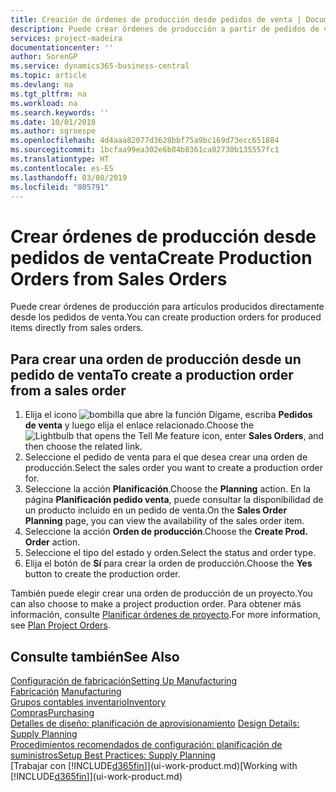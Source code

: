 ```yaml
---
title: Creación de órdenes de producción desde pedidos de venta | Documentos de Microsoft
description: Puede crear órdenes de producción a partir de pedidos de venta en el departamento Ventas y Marketing.
services: project-madeira
documentationcenter: ''
author: SorenGP
ms.service: dynamics365-business-central
ms.topic: article
ms.devlang: na
ms.tgt_pltfrm: na
ms.workload: na
ms.search.keywords: ''
ms.date: 10/01/2018
ms.author: sgroespe
ms.openlocfilehash: 4d4aaa82077d3628bbf75a9bc169d73ecc651884
ms.sourcegitcommit: 1bcfaa99ea302e6b84b8361ca02730b135557fc1
ms.translationtype: HT
ms.contentlocale: es-ES
ms.lasthandoff: 03/08/2019
ms.locfileid: "805791"
---
```

# <a name="create-production-orders-from-sales-orders"></a><span data-ttu-id="e1e46-103">Crear órdenes de producción desde pedidos de venta</span><span class="sxs-lookup"><span data-stu-id="e1e46-103">Create Production Orders from Sales Orders</span></span>
<span data-ttu-id="e1e46-104">Puede crear órdenes de producción para artículos producidos directamente desde los pedidos de venta.</span><span class="sxs-lookup"><span data-stu-id="e1e46-104">You can create production orders for produced items directly from sales orders.</span></span>  

## <a name="to-create-a-production-order-from-a-sales-order"></a><span data-ttu-id="e1e46-105">Para crear una orden de producción desde un pedido de venta</span><span class="sxs-lookup"><span data-stu-id="e1e46-105">To create a production order from a sales order</span></span>  

1.  <span data-ttu-id="e1e46-106">Elija el icono ![bombilla que abre la función Dígame](media/ui-search/search_small.png "Dígame que desea hacer"), escriba **Pedidos de venta** y luego elija el enlace relacionado.</span><span class="sxs-lookup"><span data-stu-id="e1e46-106">Choose the ![Lightbulb that opens the Tell Me feature](media/ui-search/search_small.png "Tell me what you want to do") icon, enter **Sales Orders**, and then choose the related link.</span></span>  
2.  <span data-ttu-id="e1e46-107">Seleccione el pedido de venta para el que desea crear una orden de producción.</span><span class="sxs-lookup"><span data-stu-id="e1e46-107">Select the sales order you want to create a production order for.</span></span>  
3.  <span data-ttu-id="e1e46-108">Seleccione la acción **Planificación**.</span><span class="sxs-lookup"><span data-stu-id="e1e46-108">Choose the **Planning** action.</span></span> <span data-ttu-id="e1e46-109">En la página **Planificación pedido venta**, puede consultar la disponibilidad de un producto incluido en un pedido de venta.</span><span class="sxs-lookup"><span data-stu-id="e1e46-109">On the **Sales Order Planning** page, you can view the availability of the sales order item.</span></span>  
4.  <span data-ttu-id="e1e46-110">Seleccione la acción **Orden de producción**.</span><span class="sxs-lookup"><span data-stu-id="e1e46-110">Choose the **Create Prod. Order** action.</span></span>  
5.  <span data-ttu-id="e1e46-111">Seleccione el tipo del estado y orden.</span><span class="sxs-lookup"><span data-stu-id="e1e46-111">Select the status and order type.</span></span>  
6.  <span data-ttu-id="e1e46-112">Elija el botón de **Sí** para crear la orden de producción.</span><span class="sxs-lookup"><span data-stu-id="e1e46-112">Choose the **Yes** button to create the production order.</span></span>

<span data-ttu-id="e1e46-113">También puede elegir crear una orden de producción de un proyecto.</span><span class="sxs-lookup"><span data-stu-id="e1e46-113">You can also choose to make a project production order.</span></span> <span data-ttu-id="e1e46-114">Para obtener más información, consulte [Planificar órdenes de proyecto](production-how-to-plan-project-orders.md).</span><span class="sxs-lookup"><span data-stu-id="e1e46-114">For more information, see [Plan Project Orders](production-how-to-plan-project-orders.md).</span></span>   

## <a name="see-also"></a><span data-ttu-id="e1e46-115">Consulte también</span><span class="sxs-lookup"><span data-stu-id="e1e46-115">See Also</span></span>  
[<span data-ttu-id="e1e46-116">Configuración de fabricación</span><span class="sxs-lookup"><span data-stu-id="e1e46-116">Setting Up Manufacturing</span></span>](production-configure-production-processes.md)  
<span data-ttu-id="e1e46-117">[Fabricación](production-manage-manufacturing.md)  </span><span class="sxs-lookup"><span data-stu-id="e1e46-117">[Manufacturing](production-manage-manufacturing.md)  </span></span>  
[<span data-ttu-id="e1e46-118">Grupos contables inventario</span><span class="sxs-lookup"><span data-stu-id="e1e46-118">Inventory</span></span>](inventory-manage-inventory.md)  
[<span data-ttu-id="e1e46-119">Compras</span><span class="sxs-lookup"><span data-stu-id="e1e46-119">Purchasing</span></span>](purchasing-manage-purchasing.md)  
<span data-ttu-id="e1e46-120">[Detalles de diseño: planificación de aprovisionamiento](design-details-supply-planning.md) </span><span class="sxs-lookup"><span data-stu-id="e1e46-120">[Design Details: Supply Planning](design-details-supply-planning.md) </span></span>  
[<span data-ttu-id="e1e46-121">Procedimientos recomendados de configuración: planificación de suministros</span><span class="sxs-lookup"><span data-stu-id="e1e46-121">Setup Best Practices: Supply Planning</span></span>](setup-best-practices-supply-planning.md)  
<span data-ttu-id="e1e46-122">[Trabajar con [!INCLUDE[d365fin](includes/d365fin_md.md)]](ui-work-product.md)</span><span class="sxs-lookup"><span data-stu-id="e1e46-122">[Working with [!INCLUDE[d365fin](includes/d365fin_md.md)]](ui-work-product.md)</span></span>
